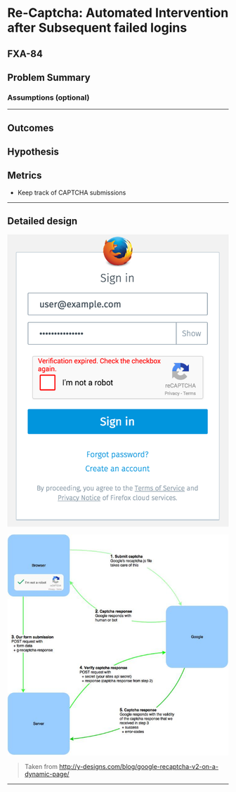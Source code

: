# Re-Captcha: Automated Intervention after Subsequent failed logins
## FXA-84

## Problem Summary


### Assumptions (optional)

****

## Outcomes

## Hypothesis

## Metrics

* Keep track of CAPTCHA submissions

****

## Detailed design

![](example_expired.png)

![](recaptcha-process.jpg)

> Taken from http://y-designs.com/blog/google-recaptcha-v2-on-a-dynamic-page/

****
